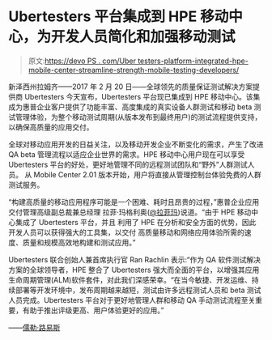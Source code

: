 # Ubertesters 平台集成到 HPE 移动中心，为开发人员简化和加强移动测试

> 原文:[https://devo PS . com/Uber testers-platform-integrated-hpe-mobile-center-streamline-strength-mobile-testing-developers/](https://devops.com/ubertesters-platform-integrates-hpe-mobile-center-streamline-strengthen-mobile-testing-developers/)

新泽西州拉姆齐——2017 年 2 月 20 日——全球领先的质量保证测试解决方案提供商 Ubertesters 今天宣布，Ubertesters 平台现已集成到 HPE 移动中心。该集成为惠普企业客户提供了功能丰富、高度集成的真实设备人群测试和移动 beta 测试管理体验，为整个移动测试周期(从版本发布到最终用户)的测试流程提供支持，以确保高质量的应用交付。

全球对移动应用开发的日益关注，以及移动开发企业不断变化的需求，产生了改进 QA beta 管理流程以适应企业世界的需求。HPE 移动中心用户现在可以享受 Ubertesters 平台的好处，更好地管理不同的远程测试团队和“野外”人群测试人员。  从 Mobile Center 2.01 版本开始，用户将直接从管理控制台体验免费的人群测试服务。

“构建高质量的移动应用程序可能是一个困难、耗时且昂贵的过程，”惠普企业应用交付管理高级副总裁兼总经理 拉菲·玛格利奥([@拉菲玛](https://twitter.com/raffima))说道。“由于 HPE 移动中心集成了 Ubertesters 平台，并且 利用了 HPE 在分析和安全方面的优势，因此 开发人员可以获得强大的工具集，以交付 高质量移动和网络应用体验所需的速度、质量和规模高效地构建和测试应用。”

Ubertesters 联合创始人兼首席执行官 Ran Rachlin 表示:“作为 QA 软件测试解决方案的全球领导者，HPE 整合了 Ubertesters 强大而全面的平台，以增强其应用生命周期管理(ALM)软件套件，对此我们深感荣幸。“在当今敏捷、开发运维、持续部署等开发环境中，发布周期越来越短，测试由许多远程测试人员和 beta 测试人员完成。Ubertesters 平台对于更好地管理人群和移动 QA 手动测试流程至关重要，有助于推出评级更高、用户体验更好的应用。”

——[儒勒·路易斯](https://devops.com/author/jules/)